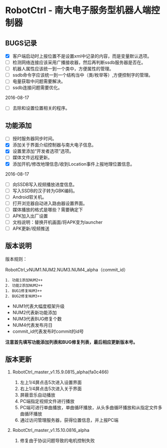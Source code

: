 # RobotCtrl - 南大电子服务型机器人端控制器

## BUGS记录

- [x] 客户端启动时上报位置不是设置xml中记录的内容，而是变量默认选项。
- [ ] 检测网络连接应该采用广播接收器，然后再判断ssdb服务器是否在。
- [ ] 机器人属性应该统一到一个类中，方便属性的管理。
- [ ] ssdb命令字应该统一到一个结构当中（类/枚举等）,方便控制字的管理。
- [ ] 电量获取中问题需要解决。
- [ ] ssdb连接问题需要优化。

2016-08-17

- [ ] 去除和设置位置相关的程序。

## 功能添加

- [ ] 授时服务器同步时间。
- [x] 添加关于界面介绍控制器与南大电子信息。
- [x] 设置里添加“开发者选项”选项。
- [ ] 媒体文件远程更新。
- [x] 添加开机/修改地理信息/收到Location事件上报地理位置信息。

2016-08-17

- [ ] 向SSDB写入视频播放进度信息。
- [ ] 写入SSDB的汉子转为GBK编码。
- [ ] Android软关机。
- [ ] 打开浏览器自动进入路由器设置界面。
- [ ] 媒体播放的格式是哪些？需要确定下
- [ ] APK加入出厂设置
- [ ] 文档说明：替换开机画面/将APK变为launcher
- [ ] APK更新/视频推送

## 版本说明

版本规则：

RobotCtrl_vNUM1.NUM2.NUM3.NUM4_alpha（commit_id）

    1. 功能1添加NUM2++
    2. 功能2添加NUM2++
    1. BUG1修复NUM3++
    2. BUG2修复NUM3++

- NUM1代表大幅度框架升级
- NUM2代表新功能添加
- NUM3代表BUG修复个数
- NUM4代表发布月日
- commit_id代表发布时commit的id号

**注意首先填写功能添加列表和BUG修复列表，最后相应更新版本号。**

## 版本更新

1. RobotCtrl_master_v1.15.9.0815_alpha(fa0c466)

    1. 左上1/4屏点击5次进入设置界面
    2. 右上1/4屏点击5次进入关于界面
    3. 屏蔽音乐自动播放
    4. PC端指定视频文件进行播放
    5. PC端可进行单曲播放，单曲循环播放，从头多曲循环播放和从指定文件多曲循环播放
    6. 通过访问管理服务器，获得位置信息，并上报PC端

2. RobotCtrl_master_v1.15.10.0816_alpha

    1. 修复由于协议问题导致的电机控制失败